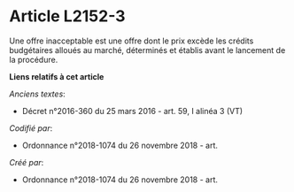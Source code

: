 # Article L2152-3

Une offre inacceptable est une offre dont le prix excède les crédits budgétaires alloués au marché, déterminés et établis
avant le lancement de la procédure.

**Liens relatifs à cet article**

_Anciens textes_:

  - Décret n°2016-360 du 25 mars 2016 - art. 59, I alinéa 3 (VT)

_Codifié par_:

  - Ordonnance n°2018-1074 du 26 novembre 2018 - art.

_Créé par_:

  - Ordonnance n°2018-1074 du 26 novembre 2018 - art.
